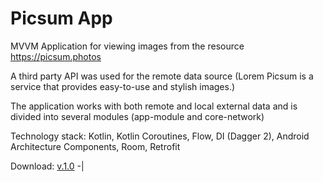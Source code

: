 # Picsum App

MVVM Application for viewing images from the resource https://picsum.photos

A third party API was used for the remote data source (Lorem Picsum is a service that provides easy-to-use and stylish images.)

The application works with both remote and local external data and is divided into several modules (app-module and core-network)

Technology stack: Kotlin, Kotlin Coroutines, Flow, DI (Dagger 2), Android Architecture Components, Room, Retrofit

Download: [v.1.0](https://github.com/tequilaonelove/PicsumApp/releases/download/1.0/app-release.apk)
-|
